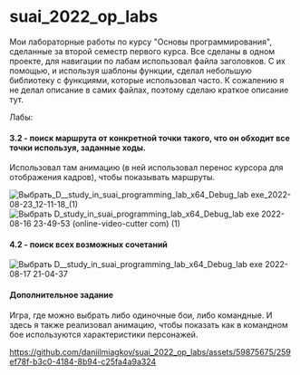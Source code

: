 # suai_2022_op_labs
Мои лабораторные работы по курсу "Основы программирования", сделанные за второй семестр первого курса.
Все сделаны в одном проекте, для навигации по лабам использовал файла заголовков. С их помощью, и используя шаблоны функции, сделал небольшую библиотеку с функциями, которые использовал часто.
К сожалению я не делал описание в самих файлах, поэтому сделаю краткое описание тут.

Лабы:
#### 3.2 - поиск маршрута от конкретной точки такого, что он обходит все точки используя, заданные ходы.
Использовал там анимацию (в ней использовал перенос курсора для отображения кадров), чтобы показывать маршруты.

![Выбрать_D__study_in_suai_programming_lab_x64_Debug_lab exe_2022-08-23_12-11-18_(1)](https://user-images.githubusercontent.com/59875675/186327651-cece6bda-742c-4cb6-b822-0c7aecedcf50.gif)
![Выбрать D_study_in_suai_programming_lab_x64_Debug_lab exe 2022-08-16 23-49-53 (online-video-cutter com) (1)](https://user-images.githubusercontent.com/59875675/184939067-5f7e99c1-4f73-4f03-b2f3-20803b38ce0e.gif)

#### 4.2 - поиск всех возможных сочетаний
![Выбрать D__study_in_suai_programming_lab_x64_Debug_lab exe 2022-08-17 21-04-37](https://user-images.githubusercontent.com/59875675/185177661-2739a317-5742-466e-8eb5-18721404b995.gif)

#### Дополнительное задание 
Игра, где можно выбрать либо одиночные бои, либо командные. И здесь я также реализовал анимацию, чтобы показать как в командном бое используются характеристики персонажей. 


https://github.com/daniilmiagkov/suai_2022_op_labs/assets/59875675/259ef78f-b3c0-4184-8b94-c25fa4a9a324

